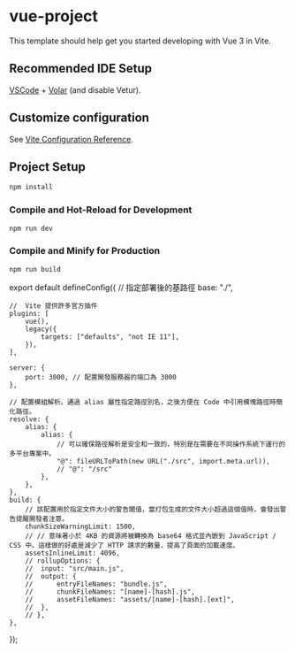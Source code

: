 # vue-project

This template should help get you started developing with Vue 3 in Vite.

## Recommended IDE Setup

[VSCode](https://code.visualstudio.com/) + [Volar](https://marketplace.visualstudio.com/items?itemName=Vue.volar) (and disable Vetur).

## Customize configuration

See [Vite Configuration Reference](https://vitejs.dev/config/).

## Project Setup

```sh
npm install
```

### Compile and Hot-Reload for Development

```sh
npm run dev
```

### Compile and Minify for Production

```sh
npm run build
```
export default defineConfig({
	// 指定部署後的基路徑
	base: "./",

	//  Vite 提供許多官方插件
	plugins: [
		vue(),
		legacy({
			targets: ["defaults", "not IE 11"],
		}),
	],

	server: {
		port: 3000, // 配置開發服務器的端口為 3000
    },

	// 配置模組解析。通過 alias 屬性指定路徑別名，之後方便在 Code 中引用模塊路徑時簡化路徑。
	resolve: {
		alias: {
			alias: {
				// 可以確保路徑解析是安全和一致的，特別是在需要在不同操作系統下運行的多平台專案中。
				"@": fileURLToPath(new URL("./src", import.meta.url)),
				// "@": "/src"
			},
		},
	},
	build: {
		// 該配置用於指定文件大小的警告閾值，當打包生成的文件大小超過這個值時，會發出警告提醒開發者注意。
		chunkSizeWarningLimit: 1500,
		// // 意味著小於 4KB 的資源將被轉換為 base64 格式並內嵌到 JavaScript / CSS 中。這樣做的好處是減少了 HTTP 請求的數量，提高了頁面的加載速度。
		assetsInlineLimit: 4096,
		// rollupOptions: {
		// 	input: "src/main.js",
		// 	output: {
		// 		entryFileNames: "bundle.js",
		// 		chunkFileNames: "[name]-[hash].js",
		// 		assetFileNames: "assets/[name]-[hash].[ext]",
		// 	},
		// },
	},
});
